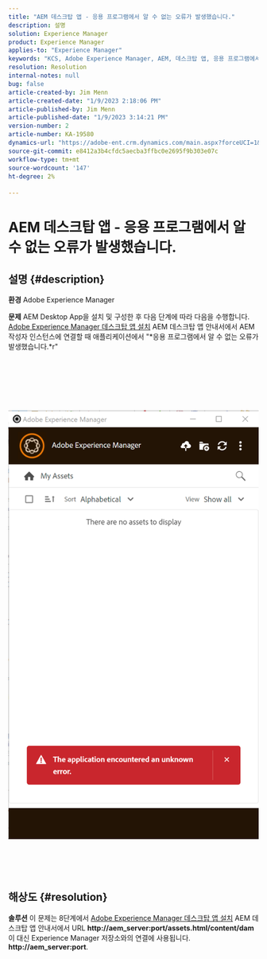 ```yaml
---
title: "AEM 데스크탑 앱 - 응용 프로그램에서 알 수 없는 오류가 발생했습니다."
description: 설명
solution: Experience Manager
product: Experience Manager
applies-to: "Experience Manager"
keywords: "KCS, Adobe Experience Manager, AEM, 데스크탑 앱, 응용 프로그램에서 알 수 없는 오류, FAQ가 발생했습니다."
resolution: Resolution
internal-notes: null
bug: false
article-created-by: Jim Menn
article-created-date: "1/9/2023 2:18:06 PM"
article-published-by: Jim Menn
article-published-date: "1/9/2023 3:14:21 PM"
version-number: 2
article-number: KA-19580
dynamics-url: "https://adobe-ent.crm.dynamics.com/main.aspx?forceUCI=1&pagetype=entityrecord&etn=knowledgearticle&id=8f215a6e-2890-ed11-aad1-6045bd0067ea"
source-git-commit: e8412a3b4cfdc5aecba3ffbc0e2695f9b303e07c
workflow-type: tm+mt
source-wordcount: '147'
ht-degree: 2%

---
```


# AEM 데스크탑 앱 - 응용 프로그램에서 알 수 없는 오류가 발생했습니다.

## 설명 {#description}


<b>환경</b>
Adobe Experience Manager

<b>문제</b>
AEM Desktop App을 설치 및 구성한 후 다음 단계에 따라 다음을 수행합니다. [Adobe Experience Manager 데스크탑 앱 설치](https://experienceleague.adobe.com/docs/experience-manager-desktop-app/using/install-upgrade.html?lang=en#install-v2) AEM 데스크탑 앱 안내서에서 AEM 작성자 인스턴스에 연결할 때 애플리케이션에서 &quot;*응용 프로그램에서 알 수 없는 오류가 발생했습니다.*r&quot;
<br><br><br> <br><br> <br><br> ![](assets/___90215a6e-2890-ed11-aad1-6045bd0067ea___.png)<br><br> <br><br> 

## 해상도 {#resolution}


<b>솔루션</b>
이 문제는 8단계에서 [Adobe Experience Manager 데스크탑 앱 설치](https://experienceleague.adobe.com/docs/experience-manager-desktop-app/using/install-upgrade.html?lang=en#install-v2) AEM 데스크탑 앱 안내서에서 URL <b>http://aem_server:port/assets.html/content/dam</b> 이 대신 Experience Manager 저장소와의 연결에 사용됩니다. <b>http://aem_server:port</b>.
